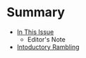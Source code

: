# Summary

* [In This Issue](in_this_issue.md)
   * Editor's Note
* [Intoductory Rambling](introductory_rambling.md)

